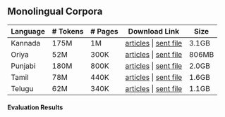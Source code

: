 ## Monolingual Corpora



| Language | \# Tokens | # Pages | Download Link                  | Size  |
| -------- | --------- | ------- | ------------------------------ | ----- |
| Kannada  | 175M      | 1M      | [articles]() \| [sent file]()  | 3.1GB |
| Oriya    | 52M       | 300K    | [articles]() \| [sent file]()  | 806MB |
| Punjabi  | 180M      | 800K    | [articles]() \|  [sent file]() | 2.0GB |
| Tamil    | 78M       | 440K    | [articles]() \| [sent file]()  | 1.6GB |
| Telugu   | 62M       | 340K    | [articles]() \| [sent file]()  | 1.1GB |



#### Evaluation Results

